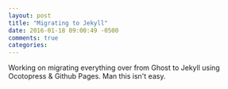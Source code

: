```yaml
---
layout: post
title: "Migrating to Jekyll"
date: 2016-01-18 09:00:49 -0500
comments: true
categories:
---
```


Working on migrating everything over from Ghost to Jekyll using Ocotopress & Github Pages. Man this isn't easy.